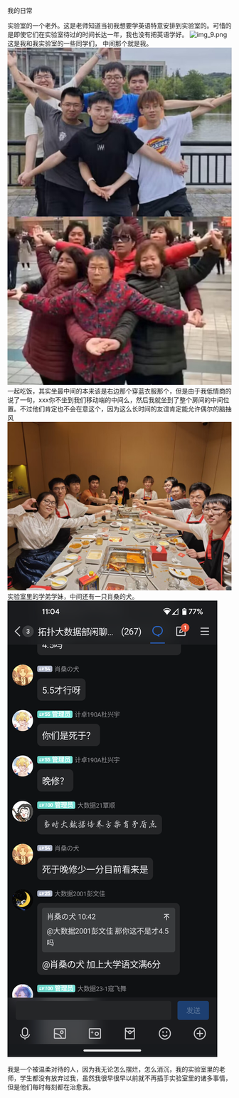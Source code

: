 我的日常

实验室的一个老外。这是老师知道当初我想要学英语特意安排到实验室的。可惜的是即使它们在实验室待过的时间长达一年，我也没有把英语学好。
<img alt="img_9.png" src="img_9.png"/>
这是我和我实验室的一些同学们， 中间那个就是我。 
<img alt="img_10.png" src="img_10.png"/>
一起吃饭，其实坐最中间的本来该是右边那个穿蓝衣服那个，但是由于我低情商的说了一句，xxx你不坐到我们移动端的中间么，然后我就坐到了整个房间的中间位置。不过他们肯定也不会在意这个，因为这么长时间的友谊肯定能允许偶尔的脑抽风
<img alt="img_11.png" src="img_11.png"/>
实验室里的学弟学妹，中间还有一只肖桑的犬。 
<img alt="img_8.png" src="img_8.png"/>

我是一个被温柔对待的人，因为我无论怎么摆烂，怎么消沉，我的实验室里的老师，学生都没有放弃过我，虽然我很早很早以前就不再插手实验室里的诸多事情，但是他们每时每刻都在治愈我。 
